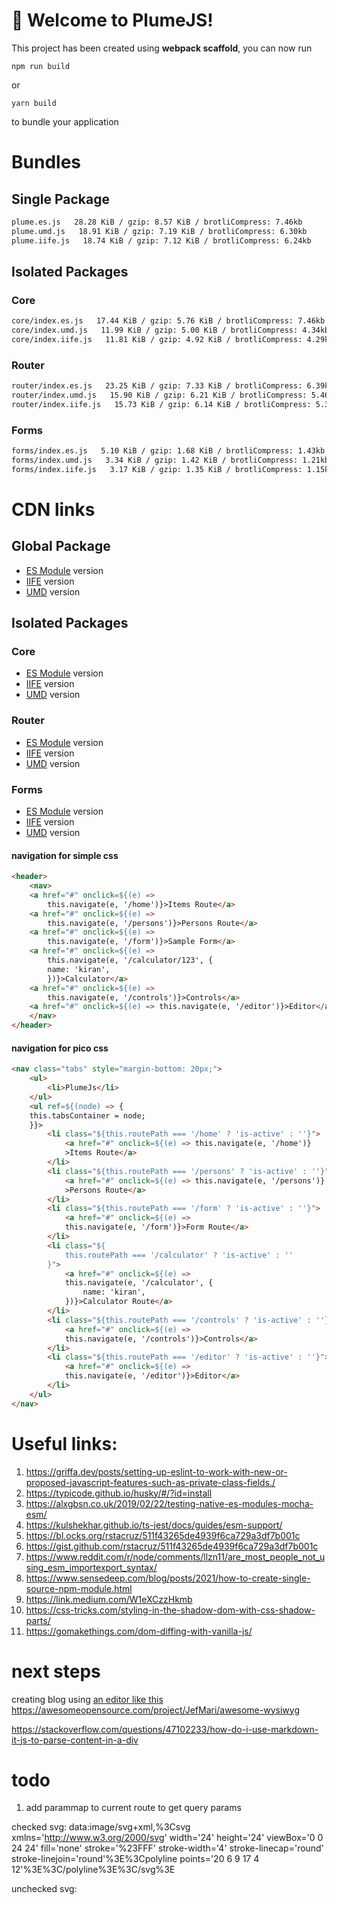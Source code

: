 # 🚀 Welcome to PlumeJS!

This project has been created using **webpack scaffold**, you can now run

```
npm run build
```

or

```
yarn build
```

to bundle your application

# Bundles

## Single Package

```cmd
plume.es.js   28.28 KiB / gzip: 8.57 KiB / brotliCompress: 7.46kb
plume.umd.js   18.91 KiB / gzip: 7.19 KiB / brotliCompress: 6.30kb
plume.iife.js   18.74 KiB / gzip: 7.12 KiB / brotliCompress: 6.24kb
```

## Isolated Packages

### Core

```cmd
core/index.es.js   17.44 KiB / gzip: 5.76 KiB / brotliCompress: 7.46kb
core/index.umd.js   11.99 KiB / gzip: 5.00 KiB / brotliCompress: 4.34kb
core/index.iife.js   11.81 KiB / gzip: 4.92 KiB / brotliCompress: 4.29kb
```

### Router

```cmd
router/index.es.js   23.25 KiB / gzip: 7.33 KiB / brotliCompress: 6.39kb
router/index.umd.js   15.90 KiB / gzip: 6.21 KiB / brotliCompress: 5.46kb
router/index.iife.js   15.73 KiB / gzip: 6.14 KiB / brotliCompress: 5.37kb
```

### Forms

```cmd
forms/index.es.js   5.10 KiB / gzip: 1.68 KiB / brotliCompress: 1.43kb
forms/index.umd.js   3.34 KiB / gzip: 1.42 KiB / brotliCompress: 1.21kb
forms/index.iife.js   3.17 KiB / gzip: 1.35 KiB / brotliCompress: 1.15kb
```

# CDN links

## Global Package

- [ES Module](https://cdn.jsdelivr.net/gh/kiranmantha/plumejs-esnext/build/plume.es.js) version
- [IIFE](https://cdn.jsdelivr.net/gh/kiranmantha/plumejs-esnext/build/plume.iife.js) version
- [UMD](https://cdn.jsdelivr.net/gh/kiranmantha/plumejs-esnext/build/plume.umd.js) version

## Isolated Packages

### Core

- [ES Module](https://cdn.jsdelivr.net/gh/kiranmantha/plumejs-esnext/build/core/index.es.js) version
- [IIFE](https://cdn.jsdelivr.net/gh/kiranmantha/plumejs-esnext/build/core/index.iife.js) version
- [UMD](https://cdn.jsdelivr.net/gh/kiranmantha/plumejs-esnext/build/core/index.umd.js) version

### Router

- [ES Module](https://cdn.jsdelivr.net/gh/kiranmantha/plumejs-esnext/build/forms/index.es.js) version
- [IIFE](https://cdn.jsdelivr.net/gh/kiranmantha/plumejs-esnext/build/forms/index.iife.js) version
- [UMD](https://cdn.jsdelivr.net/gh/kiranmantha/plumejs-esnext/build/forms/index.umd.js) version

### Forms

- [ES Module](https://cdn.jsdelivr.net/gh/kiranmantha/plumejs-esnext/build/forms/index.es.js) version
- [IIFE](https://cdn.jsdelivr.net/gh/kiranmantha/plumejs-esnext/build/forms/index.iife.js) version
- [UMD](https://cdn.jsdelivr.net/gh/kiranmantha/plumejs-esnext/build/forms/index.umd.js) version

#### navigation for simple css

```html
<header>
    <nav>
    <a href="#" onclick=${(e) =>
        this.navigate(e, '/home')}>Items Route</a>
    <a href="#" onclick=${(e) =>
        this.navigate(e, '/persons')}>Persons Route</a>
    <a href="#" onclick=${(e) =>
        this.navigate(e, '/form')}>Sample Form</a>
    <a href="#" onclick=${(e) =>
        this.navigate(e, '/calculator/123', {
        name: 'kiran',
        })}>Calculator</a>
    <a href="#" onclick=${(e) =>
        this.navigate(e, '/controls')}>Controls</a>
    <a href="#" onclick=${(e) => this.navigate(e, '/editor')}>Editor</a>
    </nav>
</header>
```

#### navigation for pico css

```html
<nav class="tabs" style="margin-bottom: 20px;">
    <ul>
        <li>PlumeJs</li>
    </ul>
    <ul ref=${(node) => {
    this.tabsContainer = node;
    }}>
        <li class="${this.routePath === '/home' ? 'is-active' : ''}">
            <a href="#" onclick=${(e) => this.navigate(e, '/home')}
            >Items Route</a>
        </li>
        <li class="${this.routePath === '/persons' ? 'is-active' : ''}">
            <a href="#" onclick=${(e) => this.navigate(e, '/persons')}
            >Persons Route</a>
        </li>
        <li class="${this.routePath === '/form' ? 'is-active' : ''}">
            <a href="#" onclick=${(e) =>
            this.navigate(e, '/form')}>Form Route</a>
        </li>
        <li class="${
            this.routePath === '/calculator' ? 'is-active' : ''
        }">
            <a href="#" onclick=${(e) =>
            this.navigate(e, '/calculator', {
                name: 'kiran',
            })}>Calculator Route</a>
        </li>
        <li class="${this.routePath === '/controls' ? 'is-active' : ''}">
            <a href="#" onclick=${(e) =>
            this.navigate(e, '/controls')}>Controls</a>
        </li>
        <li class="${this.routePath === '/editor' ? 'is-active' : ''}">
            <a href="#" onclick=${(e) =>
            this.navigate(e, '/editor')}>Editor</a>
        </li>
    </ul>
</nav>
```

# Useful links:

1. https://griffa.dev/posts/setting-up-eslint-to-work-with-new-or-proposed-javascript-features-such-as-private-class-fields./
2. https://typicode.github.io/husky/#/?id=install
3. https://alxgbsn.co.uk/2019/02/22/testing-native-es-modules-mocha-esm/
4. https://kulshekhar.github.io/ts-jest/docs/guides/esm-support/
5. https://bl.ocks.org/rstacruz/511f43265de4939f6ca729a3df7b001c
6. https://gist.github.com/rstacruz/511f43265de4939f6ca729a3df7b001c
7. https://www.reddit.com/r/node/comments/llzn11/are_most_people_not_using_esm_importexport_syntax/
8. https://www.sensedeep.com/blog/posts/2021/how-to-create-single-source-npm-module.html
9. https://link.medium.com/W1eXCzzHkmb
10. https://css-tricks.com/styling-in-the-shadow-dom-with-css-shadow-parts/
11. https://gomakethings.com/dom-diffing-with-vanilla-js/

# next steps

creating blog using [an editor like this](https://levelup.gitconnected.com/an-open-source-medium-like-wysiwyg-editor-1258d3efdf92)
https://awesomeopensource.com/project/JefMari/awesome-wysiwyg

https://stackoverflow.com/questions/47102233/how-do-i-use-markdown-it-js-to-parse-content-in-a-div

# todo

1. add parammap to current route to get query params

checked svg:
data:image/svg+xml,%3Csvg xmlns='http://www.w3.org/2000/svg' width='24' height='24' viewBox='0 0 24 24' fill='none' stroke='%23FFF' stroke-width='4' stroke-linecap='round' stroke-linejoin='round'%3E%3Cpolyline points='20 6 9 17 4 12'%3E%3C/polyline%3E%3C/svg%3E

unchecked svg:
